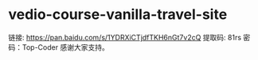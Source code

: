 # vedio-course-vanilla-travel-site


链接: https://pan.baidu.com/s/1YDRXiCTjdfTKH6nGt7v2cQ 提取码: 81rs 密码：Top-Coder 感谢大家支持。
